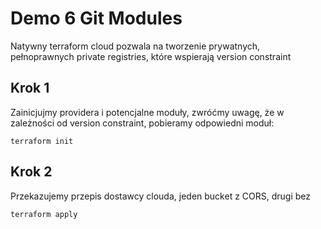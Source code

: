 # Demo 6 Git Modules
Natywny terraform cloud pozwala na tworzenie prywatnych, pełnoprawnych private registries, które wspierają version constraint

## Krok 1
Zainicjujmy providera i potencjalne moduły, zwróćmy uwagę, że w zależności od version constraint, pobieramy odpowiedni moduł:
```
terraform init
```

## Krok 2
Przekazujemy przepis dostawcy clouda, jeden bucket z CORS, drugi bez
```
terraform apply
```